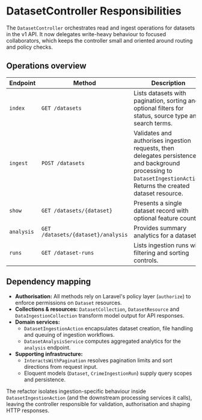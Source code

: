 # DatasetController Responsibilities

The `DatasetController` orchestrates read and ingest operations for datasets in the v1 API. It now delegates write-heavy behaviour to focused collaborators, which keeps the controller small and oriented around routing and policy checks.

## Operations overview

| Endpoint | Method | Description | Key dependencies |
| --- | --- | --- | --- |
| `index` | `GET /datasets` | Lists datasets with pagination, sorting and optional filters for status, source type and search terms. | `Dataset` Eloquent model, `DatasetResource` (feature count detection), `InteractsWithPagination` helper. |
| `ingest` | `POST /datasets` | Validates and authorises ingestion requests, then delegates persistence and background processing to `DatasetIngestionAction`. Returns the created dataset resource. | `DatasetIngestionAction`, `DatasetResource` (feature count). |
| `show` | `GET /datasets/{dataset}` | Presents a single dataset record with optional feature counts. | `Dataset` model binding, `DatasetResource`. |
| `analysis` | `GET /datasets/{dataset}/analysis` | Provides summary analytics for a dataset. | `DatasetAnalysisService`. |
| `runs` | `GET /dataset-runs` | Lists ingestion runs with filtering and sorting controls. | `CrimeIngestionRun` model, `DataIngestionCollection`. |

## Dependency mapping

- **Authorisation:** All methods rely on Laravel's policy layer (`authorize`) to enforce permissions on `Dataset` resources.
- **Collections & resources:** `DatasetCollection`, `DatasetResource` and `DataIngestionCollection` transform model output for API responses.
- **Domain services:**
  - `DatasetIngestionAction` encapsulates dataset creation, file handling and queuing of ingestion workflows.
  - `DatasetAnalysisService` computes aggregated analytics for the `analysis` endpoint.
- **Supporting infrastructure:**
  - `InteractsWithPagination` resolves pagination limits and sort directions from request input.
  - Eloquent models (`Dataset`, `CrimeIngestionRun`) supply query scopes and persistence.

The refactor isolates ingestion-specific behaviour inside `DatasetIngestionAction` (and the downstream processing services it calls), leaving the controller responsible for validation, authorisation and shaping HTTP responses.
